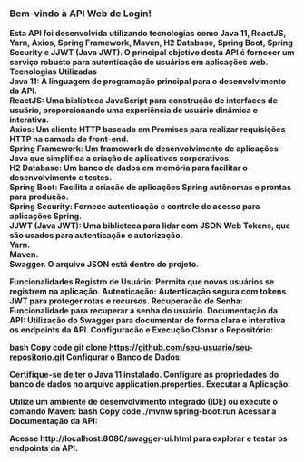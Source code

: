 <h3>
Bem-vindo à API Web de Login! </h3>

<b>Esta API foi desenvolvida utilizando tecnologias como Java 11, ReactJS, Yarn, Axios, Spring Framework, Maven, H2 Database, Spring Boot, Spring Security e JJWT (Java JWT). O principal objetivo desta API é fornecer um serviço robusto para autenticação de usuários em aplicações web.<b>
<br>
Tecnologias Utilizadas<br>
Java 11: A linguagem de programação principal para o desenvolvimento da API.<br>
ReactJS: Uma biblioteca JavaScript para construção de interfaces de usuário, proporcionando uma experiência de usuário dinâmica e interativa.<br>
Axios: Um cliente HTTP baseado em Promises para realizar requisições HTTP na camada de front-end.<br>
Spring Framework: Um framework de desenvolvimento de aplicações Java que simplifica a criação de aplicativos corporativos.<br>
H2 Database: Um banco de dados em memória para facilitar o desenvolvimento e testes.<br>
Spring Boot: Facilita a criação de aplicações Spring autônomas e prontas para produção.<br>
Spring Security: Fornece autenticação e controle de acesso para aplicações Spring.<br>
JJWT (Java JWT): Uma biblioteca para lidar com JSON Web Tokens, que são usados para autenticação e autorização.<br>
Yarn.<br>
Maven.<br>
Swagger. O arquivo JSON está dentro do projeto.


Funcionalidades
Registro de Usuário: Permita que novos usuários se registrem na aplicação.
Autenticação: Autenticação segura com tokens JWT para proteger rotas e recursos.
Recuperação de Senha: Funcionalidade para recuperar a senha do usuário.
Documentação da API: Utilização do Swagger para documentar de forma clara e interativa os endpoints da API.
Configuração e Execução
Clonar o Repositório:

bash
Copy code
git clone https://github.com/seu-usuario/seu-repositorio.git
Configurar o Banco de Dados:

Certifique-se de ter o Java 11 instalado.
Configure as propriedades do banco de dados no arquivo application.properties.
Executar a Aplicação:

Utilize um ambiente de desenvolvimento integrado (IDE) ou execute o comando Maven:
bash
Copy code
./mvnw spring-boot:run
Acessar a Documentação da API:

Acesse http://localhost:8080/swagger-ui.html para explorar e testar os endpoints da API.
